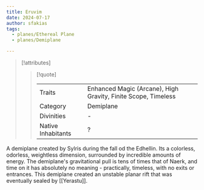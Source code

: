 ```yaml
---
title: Eruvim
date: 2024-07-17
author: sfakias
tags:
  - planes/Ethereal Plane
  - planes/Demiplane

---
```

> [!attributes]
> 
> > [!quote]
> >
> > | | |
> > | --- | --- |
> > | Traits | Enhanced Magic (Arcane), High Gravity, Finite Scope, Timeless |
> > | Category | Demiplane |
> > | Divinities | - |
> > | Native Inhabitants | ? |

A demiplane created by Sylris during the fall od the Edhellin. Its a colorless, odorless, weightless dimension, surrounded by incredible amounts of energy. The demiplane's gravitational pull is tens of times that of Naerk, and time on it has absolutely no meaning - practically, timeless, with no exits or entrances. This demiplane created an unstable planar rift that was eventually sealed by [[Yerastu]].